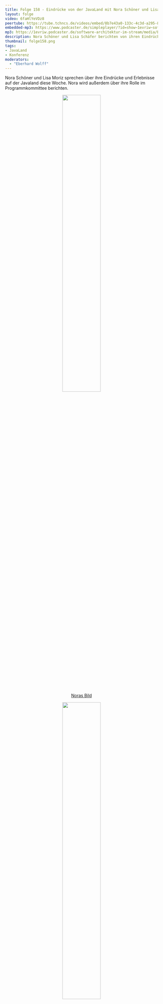 ```yaml
---
title: Folge 158 - Eindrücke von der JavaLand mit Nora Schöner und Lisa Schäfer
layout: folge
video: 6faHlYeVDz8
peertube: https://tube.tchncs.de/videos/embed/8b7e43a0-133c-4c3d-a295-83024e845b7a
embedded-mp3: https://www.podcaster.de/simpleplayer/?id=show~1evriw~software-architektur-im-stream~pod-5add14fcc24ac1491b647f19c2&v=1679667849
mp3: https://1evriw.podcaster.de/software-architektur-im-stream/media/Eindruecke_von_der_JavaLand_mit_Nora_Schoener_und_Lisa_Moritz.mp3
description: Nora Schöner und Lisa Schäfer berichten von ihren Eindrücken von der JavaLand-Konferenz
thumbnail: folge158.png
tags:
- JavaLand
- Konferenz
moderators:
  - "Eberhard Wolff"
---
```


Nora Schöner und Lisa Moriz sprechen über ihre Eindrücke und
Erlebnisse auf der Javaland diese Woche. Nora wird außerdem über ihre
Rolle im Programmkommittee berichten.

<center>
<a href="/sketchnotes/folge158-nora.jfif"><img width="50%" src="/sketchnotes/folge158-nora.jfif" />
<p>Noras Bild</p>
</a>
</center>

<center>
<a href="/sketchnotes/folge158-lisa.png"><img width="50%" src="/sketchnotes/folge158-lisa.png" />
<p>Lisas Bild</p>
</a>
</center>

## Links

* [JavaLand](https://www.javaland.eu/)
* [Fly.io](https://fly.io/)
* [Wolkencode: Noras Homepage](https://wolkencode.de/)
* [She 'n IT Nürnberg](https://www.meetup.com/de-DE/she-n-it-nuremberg/)
* [Ozobot](https://ozobot.com/)
* [Ozobot Deutschland](https://ozobot-deutschland.de/)

